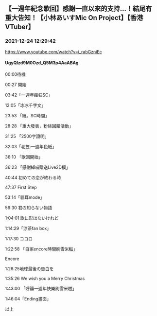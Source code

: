 ## 【一週年紀念歌回】感謝一直以來的支持...！結尾有重大告知！【小林あいすMic On Project】【香港VTuber】
### 2021-12-24 12:29:42
https://www.youtube.com/watch?v=i_rabGzniEc
#### UgyQIzd9M0Ozd_Q5M3p4AaABAg
00:00待機

00:27 開始

03:42「一週年瘋狂SC」

12:05「冰冰千字文」

23:53 「續。SC時間」

28:28 「重大發表，粉絲回饋活動」

31:25 「2500字證明」

32:03「老笠:一週年色紙」

36:10 「歌回開始」

36:23 「感謝綽喵贈送Live2D模」

40:44 初めての恋が終わる時

47:37 First Step

53:14「貓耳mode」

56:30 君の知らない物語

1:04:01 歌に形はないけれど

1:14:29「涼茶fan box」

1:17:30 ココロ

1:22:58 「自家encore時間刷雪米糍」

Encore

1:26:25地球最後の告白を

1:35:26 We wish you a Merry Christmas

1:43:00 「呼籲一週年快樂刷雪米糍」

1:46:04「Ending畫面」

以上

